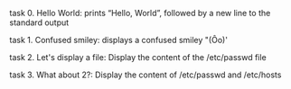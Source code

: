  task 0. Hello World: prints “Hello, World”, followed by a new line to the standard output

 task 1. Confused smiley: displays a confused smiley "(Ôo)'

 task 2. Let's display a file: Display the content of the /etc/passwd file

 task 3. What about 2?: Display the content of /etc/passwd and /etc/hosts
